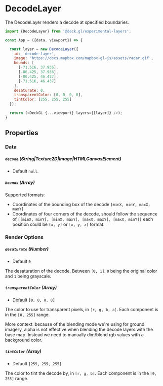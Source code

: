# DecodeLayer

The DecodeLayer renders a decode at specified boundaries.

```js
import {DecodeLayer} from '@deck.gl/experimental-layers';

const App = ({data, viewport}) => {

  const layer = new DecodeLayer({
    id: 'decode-layer',
    image: 'https://docs.mapbox.com/mapbox-gl-js/assets/radar.gif',
    bounds: [
      [-71.516, 37.936],
      [-80.425, 37.936],
      [-80.425, 46.437],
      [-71.516, 46.437]
    ],
    desaturate: 0,
    transparentColor: [0, 0, 0, 0],
    tintColor: [255, 255, 255]
  });

  return (<DeckGL {...viewport} layers={[layer]} />);
}
```

## Properties

### Data

##### `decode` (String|Texture2D|Image|HTMLCanvasElement)

- Default `null`.

##### `bounds` (Array)

Supported formats:
- Coordinates of the bounding box of the decode `[minX, minY, maxX, maxY]`
- Coordinates of four corners of the decode, should follow the sequence of `[[minX, minY], [minX, maxY], [maxX, maxY], [maxX, minY]]`
each position could be `[x, y]` or `[x, y, z]` format.

### Render Options

##### `desaturate` (Number)

- Default `0`

The desaturation of the decode. Between `[0, 1]`. `0` being the original color and `1` being grayscale.

##### `transparentColor` (Array)

- Default `[0, 0, 0, 0]`

The color to use for transparent pixels, in `[r, g, b, a]`. Each component is in the `[0, 255]` range.

More context: because of the blending mode we're using for ground imagery, alpha is not effective when blending the decode layers with the base map. Instead we need to manually dim/blend rgb values with a background color.

##### `tintColor` (Array)

- Default `[255, 255, 255]`

The color to tint the decode by, in `[r, g, b]`. Each component is in the `[0, 255]` range.


